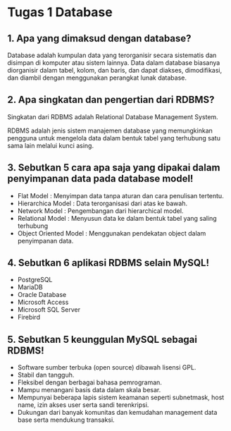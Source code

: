 # Tugas 1 Database

## 1. Apa yang dimaksud dengan database?
Database adalah kumpulan data yang terorganisir secara sistematis dan disimpan di komputer atau sistem lainnya. Data dalam database biasanya diorganisir dalam tabel, kolom, dan baris, dan dapat diakses, dimodifikasi, dan diambil dengan menggunakan perangkat lunak database.  

## 2. Apa singkatan dan pengertian dari RDBMS?
Singkatan dari RDBMS adalah Relational Database Management System.  

RDBMS adalah jenis sistem manajemen database yang memungkinkan pengguna untuk mengelola data dalam bentuk tabel yang terhubung satu sama lain melalui kunci asing. 

## 3. Sebutkan 5 cara apa saja yang dipakai dalam penyimpanan data pada database model!
* Flat Model : Menyimpan data tanpa aturan dan cara penulisan tertentu.
* Hierarchica Model : Data terorganisasi dari atas ke bawah.
* Network Model : Pengembangan dari hierarchical model.
* Relational Model : Menyusun data ke dalam bentuk tabel yang saling terhubung
* Object Oriented Model : Menggunakan pendekatan object dalam penyimpanan data.

## 4. Sebutkan 6 aplikasi RDBMS selain MySQL!
* PostgreSQL
* MariaDB
* Oracle Database
* Microsoft Access
* Microsoft SQL Server
* Firebird

## 5. Sebutkan 5 keunggulan MySQL sebagai RDBMS!
* Software sumber terbuka (open source) dibawah lisensi GPL.
* Stabil dan tangguh.
* Fleksibel dengan berbagai bahasa pemrograman.
* Mampu menangani basis data dalam skala besar.
* Mempunyai beberapa lapis sistem keamanan seperti subnetmask, host name, izin akses user serta sandi terenkripsi.
* Dukungan dari banyak komunitas dan kemudahan management data base serta mendukung transaksi.
